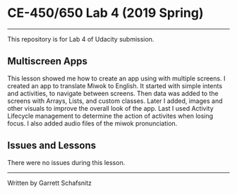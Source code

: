 # CE-450/650 Lab 4 (2019 Spring)
---
This repository is for Lab 4 of Udacity submission.
 
## Multiscreen Apps

This lesson showed me how to create an app using with multiple screens. I created an app to translate Miwok to English. It started with simple intents and activities, to navigate between screens. Then data was added to the screens with Arrays, Lists, and custom classes. Later I added, images and other visuals to improve the overall look of the app. Last I used Activity Lifecycle management to determine the action of activites when losing focus. I also added audio files of the miwok pronunciation. 


## Issues and Lessons
 
There were no issues during this lesson. 

---
Written by Garrett Schafsnitz
